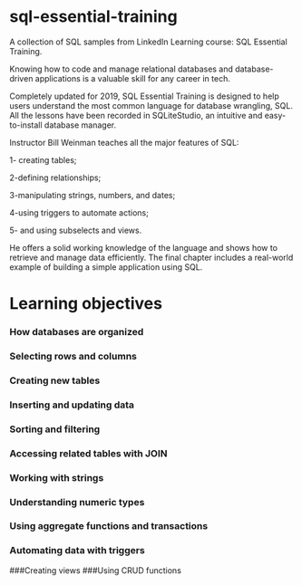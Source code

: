 # sql-essential-training
A collection of SQL samples from LinkedIn Learning course: SQL Essential Training.

Knowing how to code and manage relational databases and database-driven applications is a valuable skill for any career in tech. 

Completely updated for 2019, SQL Essential Training is designed to help users understand the most common language for database wrangling, SQL. All the lessons have been recorded in SQLiteStudio, an intuitive and easy-to-install database manager.

Instructor Bill Weinman teaches all the major features of SQL:

1- creating tables; 

2-defining relationships; 

3-manipulating strings, numbers, and dates; 

4-using triggers to automate actions; 

5- and using subselects and views. 

He offers a solid working knowledge of the language and shows how to retrieve and manage data efficiently. The final chapter includes a real-world example of building a simple application using SQL.


# Learning objectives
### How databases are organized
### Selecting rows and columns
### Creating new tables
### Inserting and updating data
### Sorting and filtering
### Accessing related tables with JOIN
### Working with strings
### Understanding numeric types
### Using aggregate functions and transactions
### Automating data with triggers
###Creating views
###Using CRUD functions
